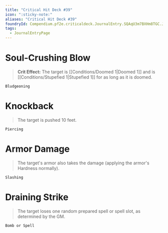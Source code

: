 ```yaml
---
title: "Critical Hit Deck #39"
icon: ":sticky-note:"
aliases: "Critical Hit Deck #39"
foundryId: Compendium.pf2e.criticaldeck.JournalEntry.SQAqU3m7BXHm8TGC.JournalEntryPage.znDpd5Z0k6bq6WCr
tags:
  - JournalEntryPage
---
```

# Soul-Crushing Blow

> **Crit Effect:** The target is [[Conditions/Doomed 1|Doomed 1]] and is [[Conditions/Stupefied 1|Stupefied 1]] for as long as it is doomed.

`Bludgeoning`

# Knockback

> The target is pushed 10 feet.

`Piercing`

# Armor Damage

> The target's armor also takes the damage (applying the armor's Hardness normally).

`Slashing`

# Draining Strike

> The target loses one random prepared spell or spell slot, as determined by the GM.

`Bomb or Spell`
